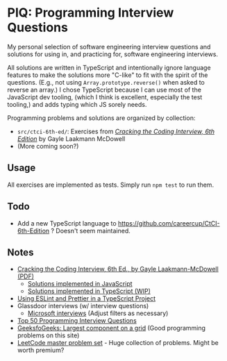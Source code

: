 # PIQ: Programming Interview Questions

My personal selection of software engineering interview questions and solutions for using in, and practicing for, software engineering interviews.

All solutions are written in TypeScript and intentionally ignore language features to make the solutions more "C-like" to fit with the spirit of the questions. (E.g., not using `Array.prototype.reverse()` when asked to reverse an array.) I chose TypeScript because I can use most of the JavaScript dev tooling, (which I think is excellent, especially the test tooling,) and adds typing which JS sorely needs.

Programming problems and solutions are organized by collection:

-   `src/ctci-6th-ed/`: Exercises from [_Cracking the Coding Interview, 6th Edition_](https://smile.amazon.com/Cracking-Coding-Interview-Programming-Questions/dp/0984782850/) by Gayle Laakmann McDowell
- (More coming soon?)

## Usage

All exercises are implemented as tests. Simply run `npm test` to run them.

## Todo

-   Add a new TypeScript language to https://github.com/careercup/CtCI-6th-Edition ? Doesn't seem maintained.

## Notes

-   [Cracking the Coding Interview, 6th Ed., by Gayle Laakmann-McDowell (PDF)](https://github.com/alxerg/Books-1/blob/master/Cracking%20the%20Coding%20Interview%2C%206th%20Edition%20189%20Programming%20Questions%20and%20Solutions.pdf)
    -   [Solutions implemented in JavaScript](https://github.com/careercup/CtCI-6th-Edition-JavaScript)
    -   [Solutions implemented in TypeScript (WIP)](https://github.com/Dante-101/ctci-6th-edition-typescript)
-   [Using ESLint and Prettier in a TypeScript Project](https://www.robertcooper.me/using-eslint-and-prettier-in-a-typescript-project)
-   Glassdoor interviews (w/ interview questions)
    -   [Microsoft interviews](https://www.glassdoor.com/Interview/Microsoft-Software-Development-Engineer-Interview-Questions-EI_IE1651.0,9_KO10,39.htm) (Adjust filters as necessary)
-   [Top 50 Programming Interview Questions](https://simpleprogrammer.com/programming-interview-questions/)
-   [GeeksfoGeeks: Largest component on a grid](https://www.geeksforgeeks.org/largest-connected-component-on-a-grid/) (Good programming problems on this site)
-   [LeetCode master problem set](https://leetcode.com/problemset/all/) - Huge collection of problems. Might be worth premium?
